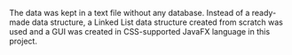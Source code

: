 The data was kept in a text file without any database. Instead of a ready-made data structure, a Linked List data structure created from scratch was used and a GUI was created in CSS-supported JavaFX language in this project.
